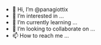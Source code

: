 - 👋 Hi, I’m @panagiottix
- 👀 I’m interested in ...
- 🌱 I’m currently learning ...
- 💞️ I’m looking to collaborate on ...
- 📫 How to reach me ...

<!---
panagiottix/panagiottix is a ✨ special ✨ repository because its `README.md` (this file) appears on your GitHub profile.
You can click the Preview link to take a look at your changes.
--->
